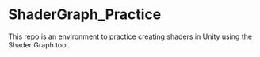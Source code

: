 # ShaderGraph_Practice

This repo is an environment to practice creating shaders in Unity using the Shader Graph tool. 
